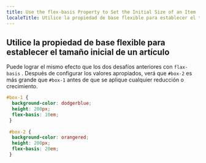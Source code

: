 ```yaml
---
title: Use the flex-basis Property to Set the Initial Size of an Item
localeTitle: Utilice la propiedad de base flexible para establecer el tamaño inicial de un artículo
---
```

## Utilice la propiedad de base flexible para establecer el tamaño inicial de un artículo

Puede lograr el mismo efecto que los dos desafíos anteriores con `flax-basis` . Después de configurar los valores apropiados, verá que `#box-2` es más grande que `#box-1` antes de que se aplique cualquier reducción o crecimiento.

```css
#box-1 { 
  background-color: dodgerblue; 
  height: 200px; 
  flex-basis: 10em; 
 } 
 
 #box-2 { 
  background-color: orangered; 
  height: 200px; 
  flex-basis: 20em; 
 } 

```